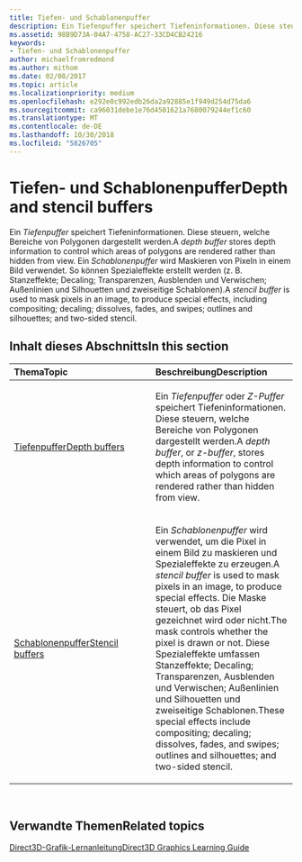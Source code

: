 ```yaml
---
title: Tiefen- und Schablonenpuffer
description: Ein Tiefenpuffer speichert Tiefeninformationen. Diese steuern, welche Bereiche von Polygonen dargestellt werden.
ms.assetid: 98B9D73A-04A7-4758-AC27-33CD4CB24216
keywords:
- Tiefen- und Schablonenpuffer
author: michaelfromredmond
ms.author: mithom
ms.date: 02/08/2017
ms.topic: article
ms.localizationpriority: medium
ms.openlocfilehash: e292e0c992edb26da2a92885e1f949d254d75da6
ms.sourcegitcommit: ca96031debe1e76d4501621a7680079244ef1c60
ms.translationtype: MT
ms.contentlocale: de-DE
ms.lasthandoff: 10/30/2018
ms.locfileid: "5826705"
---
```

# <a name="depth-and-stencil-buffers"></a><span data-ttu-id="2e698-104">Tiefen- und Schablonenpuffer</span><span class="sxs-lookup"><span data-stu-id="2e698-104">Depth and stencil buffers</span></span>


<span data-ttu-id="2e698-105">Ein *Tiefenpuffer* speichert Tiefeninformationen. Diese steuern, welche Bereiche von Polygonen dargestellt werden.</span><span class="sxs-lookup"><span data-stu-id="2e698-105">A *depth buffer* stores depth information to control which areas of polygons are rendered rather than hidden from view.</span></span> <span data-ttu-id="2e698-106">Ein *Schablonenpuffer* wird Maskieren von Pixeln in einem Bild verwendet. So können Spezialeffekte erstellt werden (z. B. Stanzeffekte; Decaling; Transparenzen, Ausblenden und Verwischen; Außenlinien und Silhouetten und zweiseitige Schablonen).</span><span class="sxs-lookup"><span data-stu-id="2e698-106">A *stencil buffer* is used to mask pixels in an image, to produce special effects, including compositing; decaling; dissolves, fades, and swipes; outlines and silhouettes; and two-sided stencil.</span></span>

## <a name="span-idin-this-sectionspanin-this-section"></a><span data-ttu-id="2e698-107"><span id="in-this-section"></span>Inhalt dieses Abschnitts</span><span class="sxs-lookup"><span data-stu-id="2e698-107"><span id="in-this-section"></span>In this section</span></span>


<table>
<colgroup>
<col width="50%" />
<col width="50%" />
</colgroup>
<thead>
<tr class="header">
<th align="left"><span data-ttu-id="2e698-108">Thema</span><span class="sxs-lookup"><span data-stu-id="2e698-108">Topic</span></span></th>
<th align="left"><span data-ttu-id="2e698-109">Beschreibung</span><span class="sxs-lookup"><span data-stu-id="2e698-109">Description</span></span></th>
</tr>
</thead>
<tbody>
<tr class="odd">
<td align="left"><p><a href="depth-buffers.md"><span data-ttu-id="2e698-110">Tiefenpuffer</span><span class="sxs-lookup"><span data-stu-id="2e698-110">Depth buffers</span></span></a></p></td>
<td align="left"><p><span data-ttu-id="2e698-111">Ein <em>Tiefenpuffer</em> oder <em>Z-Puffer</em> speichert Tiefeninformationen. Diese steuern, welche Bereiche von Polygonen dargestellt werden.</span><span class="sxs-lookup"><span data-stu-id="2e698-111">A <em>depth buffer</em>, or <em>z-buffer</em>, stores depth information to control which areas of polygons are rendered rather than hidden from view.</span></span></p></td>
</tr>
<tr class="even">
<td align="left"><p><a href="stencil-buffers.md"><span data-ttu-id="2e698-112">Schablonenpuffer</span><span class="sxs-lookup"><span data-stu-id="2e698-112">Stencil buffers</span></span></a></p></td>
<td align="left"><p><span data-ttu-id="2e698-113">Ein <em>Schablonenpuffer</em> wird verwendet, um die Pixel in einem Bild zu maskieren und Spezialeffekte zu erzeugen.</span><span class="sxs-lookup"><span data-stu-id="2e698-113">A <em>stencil buffer</em> is used to mask pixels in an image, to produce special effects.</span></span> <span data-ttu-id="2e698-114">Die Maske steuert, ob das Pixel gezeichnet wird oder nicht.</span><span class="sxs-lookup"><span data-stu-id="2e698-114">The mask controls whether the pixel is drawn or not.</span></span> <span data-ttu-id="2e698-115">Diese Spezialeffekte umfassen Stanzeffekte; Decaling; Transparenzen, Ausblenden und Verwischen; Außenlinien und Silhouetten und zweiseitige Schablonen.</span><span class="sxs-lookup"><span data-stu-id="2e698-115">These special effects include compositing; decaling; dissolves, fades, and swipes; outlines and silhouettes; and two-sided stencil.</span></span></p></td>
</tr>
</tbody>
</table>

 

## <a name="span-idrelated-topicsspanrelated-topics"></a><span data-ttu-id="2e698-116"><span id="related-topics"></span>Verwandte Themen</span><span class="sxs-lookup"><span data-stu-id="2e698-116"><span id="related-topics"></span>Related topics</span></span>


[<span data-ttu-id="2e698-117">Direct3D-Grafik-Lernanleitung</span><span class="sxs-lookup"><span data-stu-id="2e698-117">Direct3D Graphics Learning Guide</span></span>](index.md)

 

 




